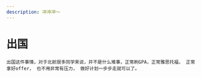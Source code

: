 ```yaml
---
description: 冲冲冲～
---
```


# 出国

    出国这件事情，对于北航很多同学来说，并不是什么难事，正常刷GPA，正常雅思托福， 正常拿好offer， 也不用非常有压力， 做好计划一步步走就可以了。


